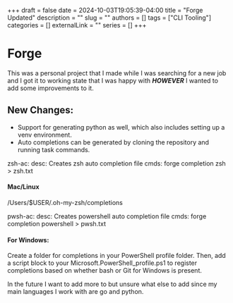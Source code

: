 +++ 
draft = false
date = 2024-10-03T19:05:39-04:00
title = "Forge Updated"
description = ""
slug = ""
authors = []
tags = ["CLI Tooling"]
categories = []
externalLink = ""
series = []
+++

# Forge
This was a personal project that I made while I was searching for a new job and I got it to working state that I was happy with **_HOWEVER_** I wanted to add some improvements to it.

## New Changes:
- Support for generating python as well, which also includes setting up a venv environment.
- Auto completions can be generated by cloning the repository and running task commands.

zsh-ac:
    desc: Creates zsh auto completion file
    cmds:
        forge completion zsh > zsh.txt

#### Mac/Linux
/Users/$USER/.oh-my-zsh/completions

pwsh-ac:
    desc: Creates powershell auto completion file
    cmds:
        forge completion powershell > pwsh.txt

#### For Windows: 
Create a folder for completions in your PowerShell profile folder. Then, add a script block to your Microsoft.PowerShell_profile.ps1 to register completions based on whether bash or Git for Windows is present.


In the future I want to add more to but unsure what else to add since my main languages I work with are go and python.